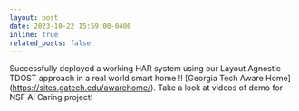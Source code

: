 ```yaml
---
layout: post
date: 2023-10-22 15:59:00-0400
inline: true
related_posts: false
---
```


Successfully deployed a working HAR system using our Layout Agnostic TDOST approach in a real world smart home !! [Georgia Tech Aware Home] (https://sites.gatech.edu/awarehome/). Take a look at videos of demo for NSF AI Caring project! 
